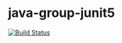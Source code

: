 # java-group-junit5
[![Build Status](https://travis-ci.org/kejhy93/java-group-junit5.svg?branch=master)](https://travis-ci.org/kejhy93/java-group-junit5)
